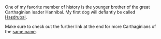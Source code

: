 
One of my favorite member of history is the younger brother of the great
Carthaginian leader Hannibal. My first dog will defiantly be called
[Hasdrubal]( https://en.wikipedia.org/wiki/Hasdrubal_(Barcid)).

Make sure to check out the further link at the end for more Carthaginians of the 
[same name](https://en.wikipedia.org/wiki/Hasdrubal).
